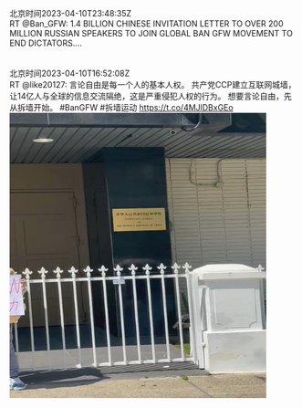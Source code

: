 北京时间2023-04-10T23:48:35Z<br>RT @Ban_GFW: 1.4 BILLION CHINESE INVITATION LETTER TO OVER 200 MILLION RUSSIAN SPEAKERS TO JOIN GLOBAL BAN GFW MOVEMENT TO END DICTATORS.…<br><br><br>北京时间2023-04-10T16:52:08Z<br>RT @like20127: 言论自由是每一个人的基本人权。
共产党CCP建立互联网城墙，让14亿人与全球的信息交流隔绝，这是严重侵犯人权的行为。
想要言论自由，先从拆墙开始。
#BanGFW #拆墙运动 https://t.co/4MJlDBxGEo<br><img src='/temp/video/2023/v-Month-4/p-Day-10/BanGFW2/1645348928051879937_0.jpg' width='450' height='500'><br><br>